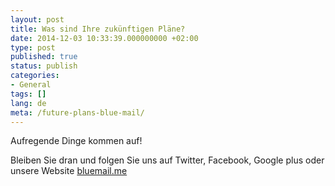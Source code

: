 ```yaml
---
layout: post
title: Was sind Ihre zukünftigen Pläne?
date: 2014-12-03 10:33:39.000000000 +02:00
type: post
published: true
status: publish
categories:
- General
tags: []
lang: de
meta: /future-plans-blue-mail/
---
```


Aufregende Dinge kommen auf!

Bleiben Sie dran und folgen Sie uns auf Twitter, Facebook, Google plus oder unsere Website [bluemail.me](https://bluemail.me/)
